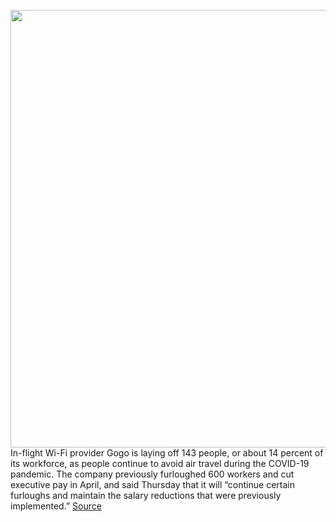 <img src='https://cdn.vox-cdn.com/thumbor/ct3IzOUVCyLF827pMQMzY--GH1o=/0x0:6403x4269/1200x800/filters:focal(2690x1623:3714x2647)/cdn.vox-cdn.com/uploads/chorus_image/image/67141109/1039789256.jpg.0.jpg' width='700px' /><br/>
In-flight Wi-Fi provider Gogo is laying off 143 people, or about 14 percent of its workforce, as people continue to avoid air travel during the COVID-19 pandemic. The company previously furloughed 600 workers and cut executive pay in April, and said Thursday that it will “continue certain furloughs and maintain the salary reductions that were previously implemented.”
<a href='https://www.theverge.com/2020/7/31/21350251/gogo-layoffs-furloughs-airlines-covid-19-pandemic'> Source <a/>